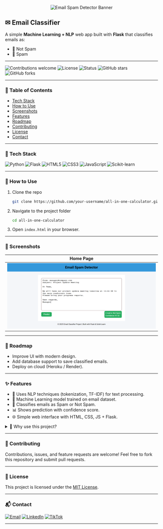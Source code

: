 <p align="center">
  <img src="https://raw.githubusercontent.com/Muzammil-ML-Projects/Email-Spam-Detector/main/screenshots/banner.png" alt="Email Spam Detector Banner" width="600"/>
</p>

## ✉ Email Classifier
A simple **Machine Learning + NLP** web app built with **Flask** that classifies emails as:
- 📩 Not Spam  
- 🚨 Spam  

---

![Contributions welcome](https://img.shields.io/badge/contributions-welcome-brightgreen?style=for-the-badge)
![License](https://img.shields.io/badge/license-MIT-blue?style=for-the-badge)
![Status](https://img.shields.io/badge/status-active-success?style=for-the-badge)
![GitHub stars](https://img.shields.io/github/stars/your-username/email-classifier?style=for-the-badge)
![GitHub forks](https://img.shields.io/github/forks/your-username/email-classifier?style=for-the-badge)

---

### 📑 Table of Contents
- [Tech Stack](#-tech-stack)
- [How to Use](#-how-to-use)
- [Screenshots](#-screenshots)
- [Features](#-features)
- [Roadmap](#-roadmap)
- [Contributing](#-contributing)
- [License](#-license)
- [Contact](#-contact)

---

### 🚀 Tech Stack
![Python](https://img.shields.io/badge/Python-3776AB?style=for-the-badge&logo=python&logoColor=white)
![Flask](https://img.shields.io/badge/Flask-000000?style=for-the-badge&logo=flask)
![HTML5](https://img.shields.io/badge/HTML5-orange?style=for-the-badge&logo=html5)
![CSS3](https://img.shields.io/badge/CSS3-blue?style=for-the-badge&logo=css3)
![JavaScript](https://img.shields.io/badge/JavaScript-yellow?style=for-the-badge&logo=javascript)
![Scikit-learn](https://img.shields.io/badge/Scikit--learn-F7931E?style=for-the-badge&logo=scikit-learn&logoColor=white)

---

### 📂 How to Use
1. Clone the repo
   ```bash
   git clone https://github.com/your-username/all-in-one-calculator.git
   ```
2. Navigate to the project folder
   ```bash
   cd all-in-one-calculator
   ```
3. Open `index.html` in your browser.

---


### 📸 Screenshots
| Home Page |
|-----------|
| ![Home](./images/screenshot.png)

---

### 📍 Roadmap
- Improve UI with modern design.
- Add database support to save classified emails.
- Deploy on cloud (Heroku / Render).
 
 ---

### ✨ Features
 
- 🧠 Uses NLP techniques (tokenization, TF-IDF) for text processing.
- 🤖 Machine Learning model trained on email dataset.
- 🔎 Classifies emails as Spam or Not Spam.
- 📊 Shows prediction with confidence score.
- 🌐 Simple web interface with HTML, CSS, JS + Flask.

<details>
  <summary>📌 Why use this project?</summary> This project is helpful for students and beginners learning **Flask + ML + NLP integration**.
</details>

---

### 🤝 Contributing

Contributions, issues, and feature requests are welcome!
Feel free to fork this repository and submit pull requests.

---

### 📜 License
This project is licensed under the [MIT License](./LICENSE).

---

### 📬 Contact
 [![Email](https://img.shields.io/badge/Email-D14836?logo=gmail&logoColor=white)](mailto:cornerofcodes00@gmail.com)
[![LinkedIn](https://img.shields.io/badge/LinkedIn-blue?logo=linkedin&logoColor=white)](https://www.linkedin.com/in/muhammad-muzammil-irshad-05b863333)
[![TikTok](https://img.shields.io/badge/TikTok-000000?logo=tiktok&logoColor=white)](https://www.tiktok.com/@cornerofcodes)

---
